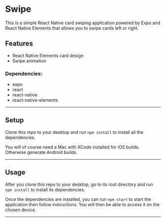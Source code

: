 Swipe
============

This is a simple React Native card swiping application powered by Expo and React Native Elements that allows you to swipe cards left or right.


## Features
- React Native Elements card design
- Swipe animation


### Dependencies:
- expo
- react
- react-native
- react-native-elements

---

## Setup
Clone this repo to your desktop and run `npm install` to install all the dependencies.

You will of course need a Mac with XCode installed for iOS builds. Otherwise generate Android builds.

---

## Usage
After you clone this repo to your desktop, go to its root directory and run `npm install` to install its dependencies.

Once the dependencies are installed, you can run `npm start` to start the application then follow instructions. You will then be able to access it on the chosen device.

---
